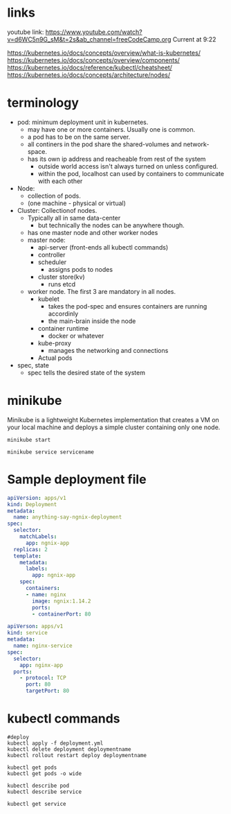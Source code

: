 # links

youtube link: https://www.youtube.com/watch?v=d6WC5n9G_sM&t=2s&ab_channel=freeCodeCamp.org
        Current at 9:22

https://kubernetes.io/docs/concepts/overview/what-is-kubernetes/
https://kubernetes.io/docs/concepts/overview/components/
https://kubernetes.io/docs/reference/kubectl/cheatsheet/
https://kubernetes.io/docs/concepts/architecture/nodes/

# terminology

* pod: minimum deployment unit in kubernetes.
    * may have one or more containers. Usually one is common.
    * a pod has to be on the same server.
    * all continers in the pod share the shared-volumes and network-space.
    * has its own ip address and reacheable from rest of the system
        * outside world access isn't always turned on unless configured.
        * within the pod, localhost can used by containers to communicate with each other
* Node:
    * collection of pods.
    * (one machine - physical or virtual)
* Cluster: Collectionof nodes.
    * Typically all in same data-center
        * but technically the nodes can be anywhere though.
    * has one master node and other worker nodes
    * master node:
        * api-server (front-ends all kubectl commands)
        * controller
        * scheduler
            * assigns pods to nodes 
        * cluster store(kv)
            * runs etcd
    * worker node. The first 3 are mandatory in all nodes.
        * kubelet
            * takes the pod-spec and ensures containers are running accordinly
            * the main-brain inside the node
        * container runtime
            * docker or whatever
        * kube-proxy
            * manages the networking and connections
        * Actual pods
* spec, state
    * spec tells the desired state of the system

# minikube

Minikube is a lightweight Kubernetes implementation that creates a VM on your
local machine and deploys a simple cluster containing only one node.

```
minikube start

minikube service servicename

```


# Sample deployment file

```yml
apiVersion: apps/v1
kind: Deployment
metadata:
  name: anything-say-ngnix-deployment
spec:
  selector:
    matchLabels:
      app: ngnix-app
  replicas: 2
  template:
    metadata:
      labels:
        app: ngnix-app
    spec:
      containers:
      - name: nginx
        image: ngnix:1.14.2
        ports:
        - containerPort: 80
```

```yml
apiVerson: apps/v1
kind: service
metadata:
  name: nginx-service
spec:
  selector:
    app: nginx-app
  ports:
    - protocol: TCP
      port: 80
      targetPort: 80
```

# kubectl commands


```
#deploy
kubectl apply -f deployment.yml
kubectl delete deployment deploymentname
kubectl rollout restart deploy deploymentname

kubectl get pods
kubectl get pods -o wide

kubectl describe pod
kubectl describe service

kubectl get service

```

